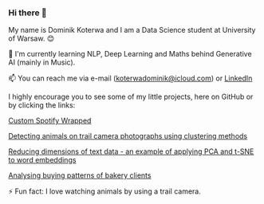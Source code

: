 ### Hi there 👋

<!--
**dkoterwa/dkoterwa** is a ✨ _special_ ✨ repository because its `README.md` (this file) appears on your GitHub profile.

Here are some ideas to get you started:

- 🔭 I’m currently working on ...
- 🌱 I’m currently learning ...
- 👯 I’m looking to collaborate on ...
- 🤔 I’m looking for help with ...
- 💬 Ask me about ...
- 📫 How to reach me: ...
- 😄 Pronouns: ...
- ⚡ Fun fact: ...
-->

My name is Dominik Koterwa and I am a Data Science student at University of Warsaw. :blush:

:seedling: I'm currently learning NLP, Deep Learning and Maths behind Generative AI (mainly in Music).

:mailbox: You can reach me via e-mail (koterwadominik@icloud.com) or [LinkedIn](https://www.linkedin.com/in/dominikkoterwa/)

I highly encourage you to see some of my little projects, here on GitHub or by clicking the links:

[Custom Spotify Wrapped](https://github.com/dkoterwa/spotify_app)

[Detecting animals on trail camera photographs using clustering methods](https://rpubs.com/dkoterwa/animals-detection-clustering)

[Reducing dimensions of text data - an example of applying PCA and t-SNE to word embeddings](https://github.com/dkoterwa/masters/blob/main/first%20semester/Unsupervised%20Learning/article_2/article.ipynb)

[Analysing buying patterns of bakery clients](https://rpubs.com/dkoterwa/association_rules_bakery)

:zap: Fun fact: I love watching animals by using a trail camera.

